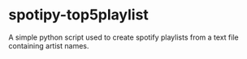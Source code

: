 # spotipy-top5playlist
A simple python script used to create spotify playlists from a text file containing artist names.
